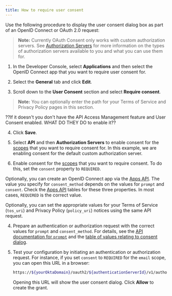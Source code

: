 ```yaml
---
title: How to require user consent
---
```


Use the following procedure to display the user consent dialog box as part of an OpenID Connect or OAuth 2.0 request:

> **Note:** Currently OAuth Consent only works with custom authorization servers. See [Authorization Servers](/docs/concepts/auth-servers/) for more information on the types of authorization servers available to you and what you can use them for.

1. In the Developer Console, select **Applications** and then select the OpenID Connect app that you want to require user consent for.

2. Select the **General** tab and click **Edit**.

3. Scroll down to the **User Consent** section and select **Require consent**.

> **Note:** You can optionally enter the path for your Terms of Service and Privacy Policy pages in this section.

??If it doesn't you don't have the API Access Management feature and User Consent enabled. WHAT DO THEY DO to enable it??

4. Click **Save**.

5. Select **API** and then **Authorization Servers** to enable consent for the [scopes](/docs/reference/api/authorization-servers/#create-a-scope) that you want to require consent for. In this example, we are enabling consent for the default custom authorization server.





3. Enable consent for the [scopes](/docs/reference/api/authorization-servers/#create-a-scope) that you want to require consent. To do this, set the `consent` property to `REQUIRED`.

Optionally, you can create an OpenID Connect app via the [Apps API](/docs/reference/api/apps/#add-oauth-2-0-client-application). The value you specify for `consent_method` depends on the values for `prompt` and `consent`. Check the [Apps API](/docs/reference/api/apps/#add-oauth-2-0-client-application) tables for these three properties. In most cases, `REQUIRED` is the correct value.

Optionally, you can set the appropriate values for your Terms of Service (`tos_uri`) and Privacy Policy (`policy_uri`) notices using the same API request.

4. Prepare an authentication or authorization request with the correct values for `prompt` and `consent_method`. For details, see the [API documentation for `prompt`](/docs/reference/api/oidc/#parameter-details) and the [table of values relating to consent dialog](/docs/reference/api/apps/#settings-7).

5. Test your configuration by initiating an authentication or authorization request. For instance, if you set `consent` to `REQUIRED` for the `email` scope, you can open this URL in a browser:

    ```bash
    https://${yourOktaDomain}/oauth2/${authenticationServerId}/v1/authorize?client_id=${clientId}&response_type=token&response_mode=fragment&scope=email&redirect_uri=http://localhost:54321&state=${state}&nonce=${nonce}
    ```

    Opening this URL will show the user consent dialog. Click **Allow** to create the grant.